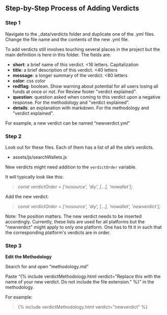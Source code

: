 
## Step-by-Step Process of Adding Verdicts 

### Step 1

Navigate to the _data/verdicts folder and duplicate one of the .yml files. Change the file name and the contents of the new .yml file. 

To add verdicts still involves touching several places in the project but the
main definition is here in this folder. The fields are:

* **short**: a brief name of this verdict. <16 letters. Capitalization
* **title**: a brief description of this verdict. <40 letters
* **message**: a longer summary of the verdict. <80 letters
* **color**: css color
* **redflag**: boolean. Show warning about potential for all users losing all funds at once or not. For Review footer "verdict explained".
* **question**: question asked when coming to this verdict upon a negative response. For the methodology and "verdict explained".
* **details**: an explanation with markdown. For the methodology and "verdict explained".

For example, a new verdict can be named “newverdict.yml”

### Step 2

Look out for these files. Each of them has a list of all the site’s verdicts. 

- assets/js/searchWallets.js

New verdicts might need addition to the `verdictOrder` variable.

It will typically look like this: 

> *const verdictOrder = ['nosource', 'diy', [...], 'nowallet'];*

Add the new verdict:

> *const verdictOrder = ['nosource', 'diy', [...], 'nowallet', 'newverdict'];*

Note: The position matters. The new verdict needs to be inserted accordingly.
Currently, these lists are used for all platforms but the "newverdict" might apply to only one platform. One has to fit it in such that the corresponding platform's verdicts are in order.

### Step 3

**Edit the Methodology**

Search for and open “methodology.md”

Paste “{% include verdictMethodology.html verdict="Replace this with the name of your new verdict. Do not include the file extension." %}” in the methodology.

For example: 

> {% include verdictMethodology.html verdict="newverdict" %}
